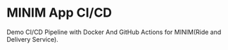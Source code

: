 # MINIM App CI/CD
Demo CI/CD Pipeline with Docker And GitHub Actions for MINIM(Ride and Delivery Service).
